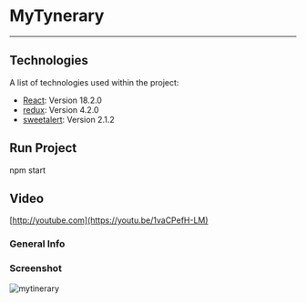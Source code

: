# MyTynerary
***
## Technologies

A list of technologies used within the project:
* [React](https://example.com): Version 18.2.0
* [redux](https://example.com): Version 4.2.0
* [sweetalert](https://example.com): Version 2.1.2
## Run Project
npm start
## Video
<a name="general-info">[http://youtube.com](https://youtu.be/1vaCPefH-LM)</a>
### General Info

### Screenshot
![mytinerary](https://github.com/NicoOjeda/my-tinerary-teamdn/assets/92500277/477ef5b2-b4b7-41c4-a431-bb42b0e42fae)


